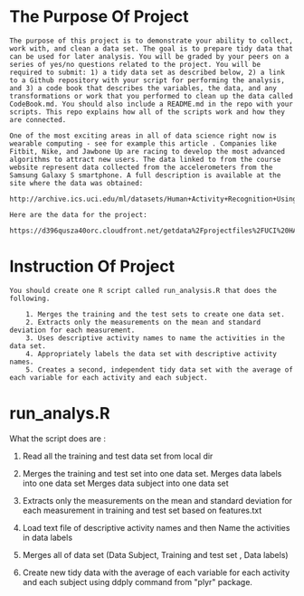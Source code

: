 # The Purpose Of Project

    The purpose of this project is to demonstrate your ability to collect, work with, and clean a data set. The goal is to prepare tidy data that can be used for later analysis. You will be graded by your peers on a series of yes/no questions related to the project. You will be required to submit: 1) a tidy data set as described below, 2) a link to a Github repository with your script for performing the analysis, and 3) a code book that describes the variables, the data, and any transformations or work that you performed to clean up the data called CodeBook.md. You should also include a README.md in the repo with your scripts. This repo explains how all of the scripts work and how they are connected.

    One of the most exciting areas in all of data science right now is wearable computing - see for example this article . Companies like Fitbit, Nike, and Jawbone Up are racing to develop the most advanced algorithms to attract new users. The data linked to from the course website represent data collected from the accelerometers from the Samsung Galaxy S smartphone. A full description is available at the site where the data was obtained:

    http://archive.ics.uci.edu/ml/datasets/Human+Activity+Recognition+Using+Smartphones

    Here are the data for the project:

    https://d396qusza40orc.cloudfront.net/getdata%2Fprojectfiles%2FUCI%20HAR%20Dataset.zip

    
# Instruction Of Project

    
    You should create one R script called run_analysis.R that does the following.

        1. Merges the training and the test sets to create one data set.
        2. Extracts only the measurements on the mean and standard deviation for each measurement.
        3. Uses descriptive activity names to name the activities in the data set.
        4. Appropriately labels the data set with descriptive activity names.
        5. Creates a second, independent tidy data set with the average of each variable for each activity and each subject.


# run_analys.R


What the script does are :

1. Read all the training and test data set from local dir

2. Merges the training and test set into one data set. 
   Merges data labels into one data set
   Merges data subject into one data set
   
3. Extracts only the measurements on the mean and standard deviation for each measurement in training and test set based on features.txt  
   
4. Load text file of descriptive activity names and then Name the activities in data labels

5. Merges all of data set (Data Subject, Training and test set , Data labels)

6. Create new tidy data with  the average of each variable for each activity and each subject 
   using ddply command from "plyr" package.

